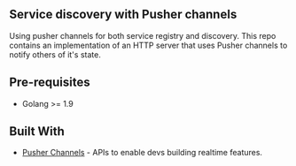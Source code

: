 ## Service discovery with Pusher channels

Using pusher channels for both service registry and discovery. This repo
contains an implementation of an HTTP server that uses Pusher channels to notify
others of it's state.

## Pre-requisites

- Golang >= 1.9

## Built With

- [Pusher Channels](https://pusher.com/channels) - APIs to enable devs building realtime features.


